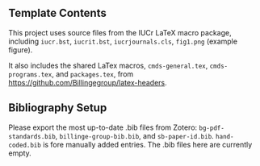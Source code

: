 ## Template Contents
This project uses source files from the IUCr LaTeX macro package, 
including `iucr.bst`, `iucrit.bst`, `iucrjournals.cls`, `fig1.png` (example figure).

It also includes the shared LaTex macros, 
`cmds-general.tex`, `cmds-programs.tex`, and `packages.tex`,
from https://github.com/Billingegroup/latex-headers.

## Bibliography Setup
Please export the most up-to-date .bib files from Zotero:
`bg-pdf-standards.bib`, `billinge-group-bib.bib`, and `sb-paper-id.bib`.
`hand-coded.bib` is fore manually added entries.
The .bib files here are currently empty.
